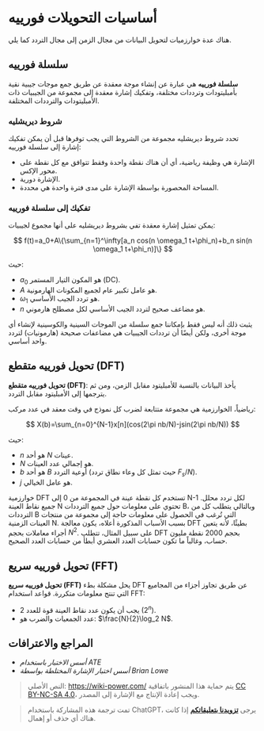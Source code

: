 # أساسيات التحويلات فورييه

هناك عدة خوارزميات لتحويل البيانات من مجال الزمن إلى مجال التردد كما يلي.

## سلسلة فورييه

**سلسلة فورييه** هي عبارة عن إنشاء موجة معقدة عن طريق جمع موجات جيبية نقية بأمبليتودات وترددات مختلفة، وتفكيك إشارة معقدة إلى مجموعة من الجيبيات ذات الأمبليتودات والترددات المختلفة.

### شروط ديريشليه

تحدد شروط ديريشليه مجموعة من الشروط التي يجب توفرها قبل أن يمكن تفكيك إشارة إلى سلسلة فورييه:

- الإشارة هي وظيفة رياضية، أي أن هناك نقطة واحدة وفقط تتوافق مع كل نقطة على محور الإكس.
- الإشارة دورية.
- المساحة المحصورة بواسطة الإشارة على مدى فترة واحدة هي محددة.

### تفكيك إلى سلسلة فورييه

يمكن تمثيل إشارة معقدة تفي بشروط ديريشليه على أنها مجموع لجيبيات:

$$
f(t)=a_0+A\{\sum_{n=1}^\infty[a_n cos(n \omega_1 t+\phi_n)+b_n sin(n \omega_1 t+\phi_n)]\}
$$

حيث:

- $a_0$ هو المكون التيار المستمر (DC).
- $A$ هو عامل تكبير عام لجميع المكونات الهارمونية.
- $\omega_1$ هو تردد الجيب الأساسي.
- $n$ هو مضاعف صحيح لتردد الجيب الأساسي لكل مصطلح هارموني.

يثبت ذلك أنه ليس فقط بإمكاننا جمع سلسلة من الموجات السينية والكوسينية لإنشاء أي موجة أخرى، ولكن أيضًا أن ترددات الجيبيات هي مضاعفات صحيحة (هارمونيات) لتردد واحد أساسي.

## تحويل فورييه متقطع (DFT)

**تحويل فورييه متقطع (DFT)**: يأخذ البيانات بالنسبة للأمبليتود مقابل الزمن، ومن ثم يترجمها إلى الأمبليتود مقابل التردد.

رياضياً، الخوارزمية هي مجموعة متتابعة لضرب كل نموذج في وقت معقد في عدد مركب:

$$
X(b)=\sum_{n=0}^{N-1}x[n](cos(2\pi nb/N)-jsin(2\pi nb/N))
$$

حيث:

- $n$ هو أحد $N$ عينات.
- $N$ هو إجمالي عدد العينات.
- $b$ هو أحد $B$ أوعية التردد (حيث تمثل كل وعاء نطاق تردد $F_s/N$).
- $j$ هو عامل الخيالي.

خوارزمية DFT تستخدم كل نقطة عينة في المجموعة من 0 إلى N-1 لكل تردد محلل. جميع نقاط العينة N تحتوي على معلومات حول جميع الترددات B، وبالتالي يتطلب كل من الترددات B التي تُرغب في الحصول على معلومات حاجة إلى مجموعة من منتجات العينات الزمنية N. بسبب الأسباب المذكورة أعلاه، يكون معالجة DFT بطيئًا، لأنه يتعين أجراء معاملات بحجم $N^2$. على سبيل المثال، تتطلب DFT بحجم 2000 نقطة مليون حساب، وغالباً ما تكون حسابات العدد العشري أبطأ من حسابات العدد الصحيح.

## تحويل فورييه سريع (FFT)

**تحويل فورييه سريع (FFT)** يحل مشكلة بطء DFT عن طريق تجاوز أجزاء من المجاميع التي تنتج معلومات متكررة. قواعد استخدام FFT:

- يجب أن يكون عدد نقاط العينة قوة للعدد 2 ($2^n$).
- عدد الجمعيات والضرب هو: $\frac{N}{2}\log_2 N$.

## المراجع والاعترافات

- _أسس الاختبار باستخدام ATE_
- _أسس اختبار الإشارة المختلطة بواسطة Brian Lowe_

> النص الأصلي: <https://wiki-power.com/>
> يتم حماية هذا المنشور باتفاقية [CC BY-NC-SA 4.0](https://creativecommons.org/licenses/by/4.0/deed.en)، ويجب إعادة الإنتاج مع الإشارة إلى المصدر.

> تمت ترجمة هذه المشاركة باستخدام ChatGPT، يرجى [**تزويدنا بتعليقاتكم**](https://github.com/linyuxuanlin/Wiki_MkDocs/issues/new) إذا كانت هناك أي حذف أو إهمال.